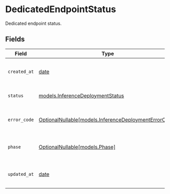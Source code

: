 # DedicatedEndpointStatus

Dedicated endpoint status.


## Fields

| Field                                                                                              | Type                                                                                               | Required                                                                                           | Description                                                                                        |
| -------------------------------------------------------------------------------------------------- | -------------------------------------------------------------------------------------------------- | -------------------------------------------------------------------------------------------------- | -------------------------------------------------------------------------------------------------- |
| `created_at`                                                                                       | [date](https://docs.python.org/3/library/datetime.html#date-objects)                               | :heavy_check_mark:                                                                                 | When the endpoint was created.                                                                     |
| `status`                                                                                           | [models.InferenceDeploymentStatus](../models/inferencedeploymentstatus.md)                         | :heavy_check_mark:                                                                                 | Status of inference deployment.                                                                    |
| `error_code`                                                                                       | [OptionalNullable[models.InferenceDeploymentErrorCode]](../models/inferencedeploymenterrorcode.md) | :heavy_minus_sign:                                                                                 | Error code if deployment failed.                                                                   |
| `phase`                                                                                            | [OptionalNullable[models.Phase]](../models/phase.md)                                               | :heavy_minus_sign:                                                                                 | The current phase of the endpoint.                                                                 |
| `updated_at`                                                                                       | [date](https://docs.python.org/3/library/datetime.html#date-objects)                               | :heavy_minus_sign:                                                                                 | When the endpoint was last updated.                                                                |